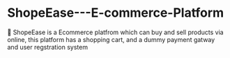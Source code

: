 # ShopeEase---E-commerce-Platform
🛒 ShopeEase is a Ecommerce platfrom which can buy and sell products via online, this platform has a shopping cart, and a dummy payment gatway and user regstration system

